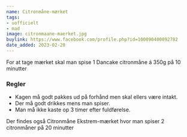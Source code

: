 ```yaml
---
name: Citronmåne-mærket
tags:
- uofficielt
- mad
image: citronmaane-maerket.jpg
buylink: https://www.facebook.com/profile.php?id=100090400092782
date_added: 2023-02-20
---
```

For at tage mærket skal man spise 1 Dancake citronmåne á 350g på 10 minutter

### Regler
- Kagen må godt pakkes ud på forhånd men skal ellers være intakt.
- Der må godt drikkes mens man spiser.
- Man må ikke kaste op 3 timer efter fuldførelse.

Der findes også Citronmåne Ekstrem-mærket hvor man spiser 2 citronmåner på 20 minutter
